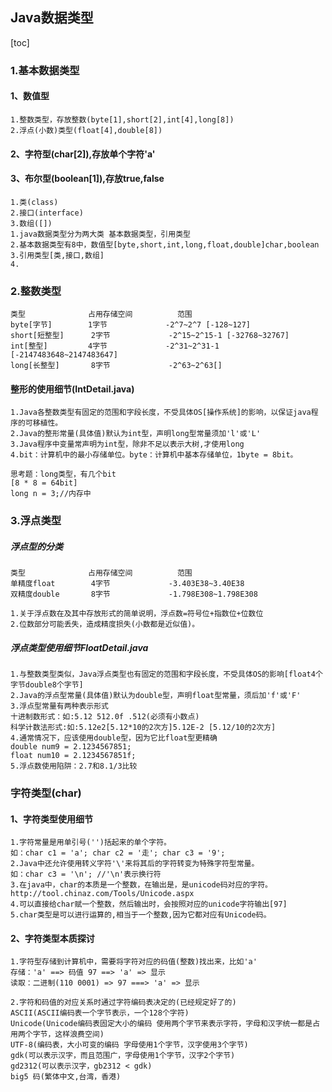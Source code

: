 ## Java数据类型
[toc]
### 1.基本数据类型

#### 1、数值型

	1.整数类型，存放整数(byte[1],short[2],int[4],long[8])
	2.浮点(小数)类型(float[4],double[8])

#### 2、字符型(char[2]),存放单个字符'a'

#### 3、布尔型(boolean[1]),存放true,false

	1.类(class)
	2.接口(interface)
	3.数组([])
	1.java数据类型分为两大类 基本数据类型，引用类型
	2.基本数据类型有8中，数值型[byte,short,int,long,float,double]char,boolean
	3.引用类型[类,接口,数组]
	4.
### 2.整数类型
	类型				占用存储空间			范围
	byte[字节]		1字节				-2^7~2^7 [-128~127]
	short[短整型]		2字节				-2^15~2^15-1 [-32768~32767]
	int[整型]			4字节				-2^31~2^31-1  [-2147483648~2147483647]
	long[长整型]		8字节				-2^63~2^63[]
#### 整形的使用细节(IntDetail.java)
	1.Java各整数类型有固定的范围和字段长度，不受具体OS[操作系统]的影响，以保证java程序的可移植性。
	2.Java的整形常量(具体值)默认为int型，声明long型常量须加'l'或'L'
	3.Java程序中变量常声明为int型，除非不足以表示大树,才使用long
	4.bit：计算机中的最小存储单位。byte：计算机中基本存储单位，1byte = 8bit。
	
	思考题：long类型，有几个bit
	[8 * 8 = 64bit]
	long n = 3;//内存中

### 3.浮点类型
##### 浮点型的分类
	类型				占用存储空间			范围
	单精度float		4字节				-3.403E38~3.40E38
	双精度double		8字节				-1.798E308~1.798E308
	
	1.关于浮点数在及其中存放形式的简单说明，浮点数=符号位+指数位+位数位
	2.位数部分可能丢失，造成精度损失(小数都是近似值)。

##### 浮点类型使用细节FloatDetail.java
	1.与整数类型类似，Java浮点类型也有固定的范围和字段长度，不受具体OS的影响[float4个字节double8个字节]
	2.Java的浮点型常量(具体值)默认为double型，声明float型常量，须后加'f'或'F'
	3.浮点型常量有两种表示形式
	十进制数形式：如:5.12 512.0f .512(必须有小数点)
	科学计数法形式:如:5.12e2[5.12*10的2次方]5.12E-2 [5.12/10的2次方]
	4.通常情况下，应该使用double型，因为它比float型更精确
	double num9 = 2.1234567851;
	float num10 = 2.1234567851f;
	5.浮点数使用陷阱：2.7和8.1/3比较
### 字符类型(char)
#### 1、字符类型使用细节
	1.字符常量是用单引号('')括起来的单个字符。
	如：char c1 = 'a'; char c2 = '走'; char c3 = '9';
	2.Java中还允许使用转义字符'\'来将其后的字符转变为特殊字符型常量。
	如：char c3 = '\n'; //'\n'表示换行符
	3.在java中，char的本质是一个整数，在输出是，是unicode码对应的字符。
	http://tool.chinaz.com/Tools/Unicode.aspx
	4.可以直接给char赋一个整数，然后输出时，会按照对应的unicode字符输出[97]
	5.char类型是可以进行运算的,相当于一个整数,因为它都对应有Unicode码。

#### 2、字符类型本质探讨
	1.字符型存储到计算机中，需要将字符对应的码值(整数)找出来，比如'a'
	存储：'a' ==> 码值 97 ==> 'a' => 显示
	读取：二进制(110 0001) => 97 ===> 'a' => 显示
	
	2.字符和码值的对应关系时通过字符编码表决定的(已经规定好了的)
	ASCII(ASCII编码表一个字节表示，一个128个字符)
	Unicode(Unicode编码表固定大小的编码 使用两个字节来表示字符，字母和汉字统一都是占用两个字节，这样浪费空间)
	UTF-8(编码表，大小可变的编码 字母使用1个字节，汉字使用3个字节)
	gdk(可以表示汉字，而且范围广，字母使用1个字节，汉字2个字节)
	gd2312(可以表示汉字，gb2312 < gdk)
	big5 码(繁体中文,台湾，香港)